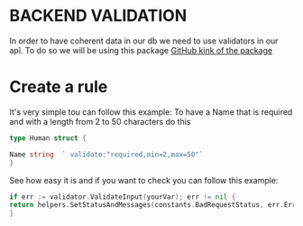# BACKEND VALIDATION

In order to have coherent data in our db we need to use validators in our apî.
To do so we will be using this package [GitHub kink of the package](https://github.com/go-playground/validator)

# Create a rule

It's very simple tou can follow this example:
To have a Name that is required and with a length from 2 to 50 characters do this

```go
type Human struct {

Name string  ` validate:"required,min=2,max=50"`
}
```

See how easy it is and if you want to check you can follow this example:

```go
if err := validator.ValidateInput(yourVar); err != nil {
return helpers.SetStatusAndMessages(constants.BadRequestStatus, err.Error(), ctx)
}
```